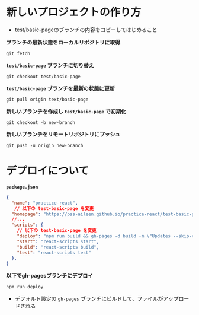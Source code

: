 # 新しいプロジェクトの作り方
- test/basic-pageのブランチの内容をコピーしてはじめること

**ブランチの最新状態をローカルリポジトリに取得**

```shell
git fetch
```

**`test/basic-page` ブランチに切り替え**

```shell
git checkout test/basic-page
```

**`test/basic-page` ブランチを最新の状態に更新**

```shell
git pull origin text/basic-page
```

**新しいブランチを作成し `test/basic-page` で初期化**

```shell
git checkout -b new-branch
```

**新しいブランチをリモートリポジトリにプッシュ**

```shell
git push -u origin new-branch
```

# デプロイについて

**`package.json`**

```json
{
  "name": "practice-react",
   // 以下の test-basic-page を変更
  "homepage": "https://pss-aileen.github.io/practice-react/test-basic-page",
  //...
  "scripts": {
    // 以下の test-basic-page を変更
    "deploy": "npm run build && gh-pages -d build -m \"Updates --skip-ci\" -e \"test-basic-page\"",
    "start": "react-scripts start",
    "build": "react-scripts build",
    "test": "react-scripts test"
  },
}
```


**以下でgh-pagesブランチにデプロイ**

```shell
npm run deploy
```

- デフォルト設定の `gh-pages` ブランチにビルドして、ファイルがアップロードされる

